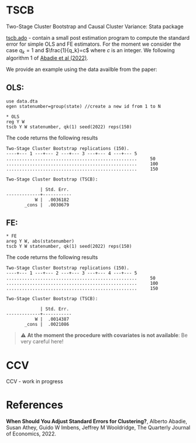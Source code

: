 # TSCB
Two-Stage Cluster Bootstrap and Causal Cluster Variance: Stata package

[tscb.ado](tscb.ado) - contain a small post estimation program to compute the standard error for simple OLS and FE estimators. For the moment we consider the case $q_k=1$ and $\frac{1}{q_k}=c$ where $c$ is an integer. We following algorithm 1 of [Abadie et al (2022)](#references).

We provide an example using the data availble from the paper:

## OLS:
```
use data.dta
egen statenumber=group(state) //create a new id from 1 to N

* OLS
reg Y W
tscb Y W statenumber, qk(1) seed(2022) reps(150)
```
The code returns the following results

```
Two-Stage Cluster Bootstrap replications (150).
----+--- 1 ---+--- 2 ---+--- 3 ---+--- 4 ---+--- 5
..................................................     50
..................................................     100
..................................................     150

Two-Stage Cluster Bootstrap (TSCB):

             | Std. Err. 
-------------+-----------
           W |  .0036182 
       _cons |  .0030679 
```


## FE:
```
* FE
areg Y W, abs(statenumber)
tscb Y W statenumber, qk(1) seed(2022) reps(150)
```
The code returns the following results

```
Two-Stage Cluster Bootstrap replications (150).
----+--- 1 ---+--- 2 ---+--- 3 ---+--- 4 ---+--- 5
..................................................     50
..................................................     100
..................................................     150

Two-Stage Cluster Bootstrap (TSCB):

             | Std. Err. 
-------------+-----------
           W |  .0014387 
       _cons |  .0021086 
```


> :warning: **At the moment the procedure with covariates is not available**: Be very careful here!

# CCV
CCV - work in progress


# References
**When Should You Adjust Standard Errors for Clustering?**, Alberto Abadie, Susan Athey, Guido W Imbens, Jeffrey M Wooldridge, The Quarterly Journal of Economics, 2022.


